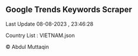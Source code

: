 

## Google Trends Keywords Scraper 
 
Last Update 08-08-2023 , 23:46:28

Country List :
VIETNAM.json



© Abdul Muttaqin 
